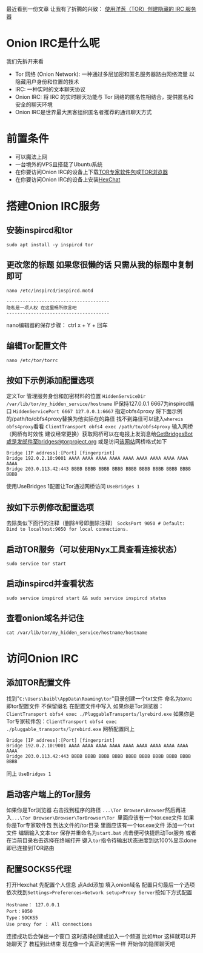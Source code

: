 最近看到一份文章 让我有了折腾的兴致：
[使用洋葱（TOR）创建隐藏的 IRC 服务器](https://infosecwriteups.com/create-a-hidden-irc-server-with-the-onion-router-tor-c839e3a81d78)
# Onion IRC是什么呢 
我们先拆开来看 
- Tor 网络 (Onion Network): 一种通过多层加密和匿名服务器路由网络流量 以隐藏用户身份和位置的技术
- IRC: 一种实时的文本聊天协议
- Onion IRC: 将 IRC 的实时聊天功能与 Tor 网络的匿名性相结合，提供匿名和安全的聊天环境 
- Onion IRC是世界最大黑客组织匿名者推荐的通讯聊天方式
# 前置条件
- 可以魔法上网
- 一台境外的VPS且搭载了Ubuntu系统
- 在你要访问Onion IRC的设备上下载[TOR专家软件包](https://www.torproject.org/zh-CN/download/tor/)或[TOR浏览器](https://www.torproject.org/zh-CN/download/)
- 在你要访问Onion IRC的设备上安装[HexChat](https://hexchat.github.io/)
# 搭建Onion IRC服务
## 安装inspircd和tor
`sudo apt install -y inspircd tor`
## 更改您的标题 如果您很懒的话 只需从我的标题中复制即可
`nano /etc/inspircd/inspircd.motd`
```
--------------------------------------
隐私是一项人权 在这里畅所欲言吧
--------------------------------------
```
nano编辑器的保存步骤： ctrl x + Y + 回车
## 编辑Tor配置文件
`nano /etc/tor/torrc`
## 按如下示例添加配置选项
定义Tor 管理服务身份和加密材料的位置
`HiddenServiceDir /var/lib/tor/my_hidden_service/hostname`
IP保持127.0.0.1 6667为inspircd端口
`HiddenServicePort 6667 127.0.0.1:6667`
指定obfs4proxy 将下面示例的/path/to/obfs4proxy替换为他实际在的路径 找不到路径可以键入`whereis obfs4proxy`看看
`ClientTransport obfs4 exec /path/to/obfs4proxy`
输入网桥 （网桥有时效性 建议经常更换）获取网桥可以在电报上发消息给[GetBridgesBot](https://t.me/GetBridgesBot) 或是发邮件至bridges@torproject.org 或是访问[该网站](https://bridges.torproject.org/)网桥格式如下
```
Bridge [IP address]:[Port] [fingerprint]
Bridge 192.0.2.10:9001 AAAA AAAA AAAA AAAA AAAA AAAA AAAA AAAA AAAA AAAA
Bridge 203.0.113.42:443 BBBB BBBB BBBB BBBB BBBB BBBB BBBB BBBB BBBB BBBB
```
使用UseBridges 1配置让Tor通过网桥访问
`UseBridges 1`
## 按如下示例修改配置选项
去除类似下面行的注释（删除#号即删除注释）
`SocksPort 9050 # Default: Bind to localhost:9050 for local connections.
`
## 启动TOR服务（可以使用Nyx工具查看连接状态）
`sudo service tor start`
## 启动inspircd并查看状态
`sudo service inspircd start && sudo service inspircd status`
## 查看onion域名并记住
`cat /var/lib/tor/my_hidden_service/hostname/hostname`
# 访问Onion IRC
## 添加TOR配置文件
找到"`C:\Users\baibl\AppData\Roaming\tor`"目录创建一个txt文件 命名为torrc 即tor配置文件 不保留缀名
在配置文件中写入
如果你是Tor浏览器：`ClientTransport obfs4 exec ./PluggableTransports/lyrebird.exe`
如果你是Tor专家软件包：`ClientTransport obfs4 exec ./pluggable_transports/lyrebird.exe`
网桥配置同上
```
Bridge [IP address]:[Port] [fingerprint]
Bridge 192.0.2.10:9001 AAAA AAAA AAAA AAAA AAAA AAAA AAAA AAAA AAAA AAAA
Bridge 203.0.113.42:443 BBBB BBBB BBBB BBBB BBBB BBBB BBBB BBBB BBBB BBBB
```
同上
`UseBridges 1`
## 启动客户端上的Tor服务
如果你是Tor浏览器 右击找到程序的路径 `...\Tor Browser\Browser`然后再进入`...\Tor Browser\Browser\TorBrowser\Tor `里面应该有一个tor.exe文件
如果你是Tor专家软件包 到达文件的/tor目录 里面应该有一个tor.exe文件
添加一个txt文件 编辑输入文本`tor` 保存并重命名为`start.bat` 点击便可快捷启动Tor服务
或者在当前目录右击选择在终端打开 键入`tor`指令待输出状态进度到达100%显示done即已连接到TOR路由
## 配置SOCKS5代理
打开Hexchat
先配置个人信息
点Add添加 填入onion域名 配置只勾最后一个选项
依次找到`Settings>Preferences>Network setup>Proxy Server`按如下方式配置
```
Hostname： 127.0.0.1
Port：9050
Type：SOCKS5
Use proxy for ： All connections
```
连接成功后会弹出一个窗口 这时选择创建或加入一个频道 比如#tor 这样就可以开始聊天了
教程到此结束 现在像一个真正的黑客一样 开始你的隐匿聊天吧












